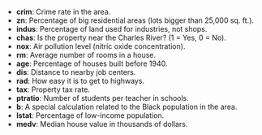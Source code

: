 - **crim**: Crime rate in the area.
- **zn**: Percentage of big residential areas (lots bigger than 25,000 sq. ft.).
- **indus**: Percentage of land used for industries, not shops.
- **chas**: Is the property near the Charles River? (1 = Yes, 0 = No).
- **nox**: Air pollution level (nitric oxide concentration).
- **rm**: Average number of rooms in a house.
- **age**: Percentage of houses built before 1940.
- **dis**: Distance to nearby job centers.
- **rad**: How easy it is to get to highways.
- **tax**: Property tax rate.
- **ptratio**: Number of students per teacher in schools.
- **b**: A special calculation related to the Black population in the area.
- **lstat**: Percentage of low-income population.
- **medv**: Median house value in thousands of dollars.
